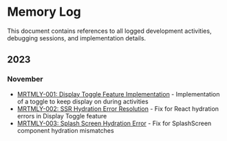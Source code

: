 # Memory Log

This document contains references to all logged development activities, debugging sessions, and implementation details.

## 2023

### November
- [MRTMLY-001: Display Toggle Feature Implementation](./logged_memories/MRTMLY-001-display-toggle-implementation.md) - Implementation of a toggle to keep display on during activities
- [MRTMLY-002: SSR Hydration Error Resolution](./logged_memories/MRTMLY-002-ssr-hydration-error-resolution.md) - Fix for React hydration errors in Display Toggle feature
- [MRTMLY-003: Splash Screen Hydration Error](./logged_memories/MRTMLY-003-splash-screen-hydration-error.md) - Fix for SplashScreen component hydration mismatches

